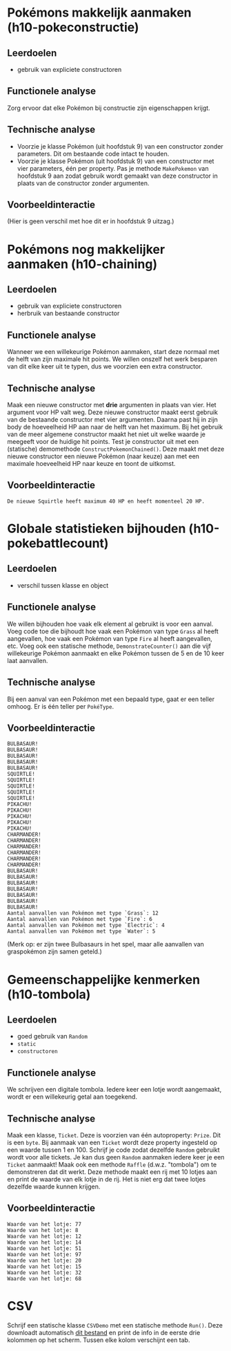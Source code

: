 # Pokémons makkelijk aanmaken (h10-pokeconstructie)
## Leerdoelen
* gebruik van expliciete constructoren

## Functionele analyse
Zorg ervoor dat elke Pokémon bij constructie zijn eigenschappen krijgt.

## Technische analyse
* Voorzie je klasse Pokémon (uit hoofdstuk 9) van een constructor zonder parameters. Dit om bestaande code intact te houden.
* Voorzie je klasse Pokémon (uit hoofdstuk 9) van een constructor met vier parameters, één per property. Pas je methode `MakePokemon` van hoofdstuk 9 aan zodat gebruik wordt gemaakt van deze constructor in plaats van de constructor zonder argumenten.

## Voorbeeldinteractie
(Hier is geen verschil met hoe dit er in hoofdstuk 9 uitzag.)

# Pokémons nog makkelijker aanmaken (h10-chaining)
## Leerdoelen
* gebruik van expliciete constructoren
* herbruik van bestaande constructor

## Functionele analyse
Wanneer we een willekeurige Pokémon aanmaken, start deze normaal met de helft van zijn maximale hit points. We willen onszelf het werk besparen van dit elke keer uit te typen, dus we voorzien een extra constructor.
## Technische analyse
Maak een nieuwe constructor met **drie** argumenten in plaats van vier. Het argument voor HP valt weg. Deze nieuwe constructor maakt eerst gebruik van de bestaande constructor met vier argumenten. Daarna past hij in zijn body de hoeveelheid HP aan naar de helft van het maximum. Bij het gebruik van de meer algemene constructor maakt het niet uit welke waarde je meegeeft voor de huidige hit points. Test je constructor uit met een (statische) demomethode `ConstructPokemonChained()`. Deze maakt met deze nieuwe constructor een nieuwe Pokémon (naar keuze) aan met een maximale hoeveelheid HP naar keuze en toont de uitkomst.

## Voorbeeldinteractie
```text
De nieuwe Squirtle heeft maximum 40 HP en heeft momenteel 20 HP.
```

# Globale statistieken bijhouden (h10-pokebattlecount)
## Leerdoelen
* verschil tussen klasse en object

## Functionele analyse
We willen bijhouden hoe vaak elk element al gebruikt is voor een aanval. Voeg code toe die bijhoudt hoe vaak een Pokémon van type `Grass` al heeft aangevallen, hoe vaak een Pokémon van type `Fire` al heeft aangevallen, etc. Voeg ook een statische methode, `DemonstrateCounter()` aan die vijf willekeurige Pokémon aanmaakt en elke Pokémon tussen de 5 en de 10 keer laat aanvallen.

## Technische analyse
Bij een aanval van een Pokémon met een bepaald type, gaat er een teller omhoog. Er is één teller per `PokéType`.

## Voorbeeldinteractie
```text
BULBASAUR!
BULBASAUR!
BULBASAUR!
BULBASAUR!
BULBASAUR!
SQUIRTLE!
SQUIRTLE!
SQUIRTLE!
SQUIRTLE!
SQUIRTLE!
PIKACHU!
PIKACHU!
PIKACHU!
PIKACHU!
PIKACHU!
CHARMANDER!
CHARMANDER!
CHARMANDER!
CHARMANDER!
CHARMANDER!
CHARMANDER!
BULBASAUR!
BULBASAUR!
BULBASAUR!
BULBASAUR!
BULBASAUR!
BULBASAUR!
BULBASAUR!
Aantal aanvallen van Pokémon met type `Grass`: 12
Aantal aanvallen van Pokémon met type `Fire`: 6
Aantal aanvallen van Pokémon met type `Electric`: 4
Aantal aanvallen van Pokémon met type `Water`: 5
```

(Merk op: er zijn twee Bulbasaurs in het spel, maar alle aanvallen van graspokémon zijn samen geteld.)

# Gemeenschappelijke kenmerken (h10-tombola)

## Leerdoelen
* goed gebruik van `Random`
* `static`
* `constructoren`

## Functionele analyse
We schrijven een digitale tombola. Iedere keer een lotje wordt aangemaakt, wordt er een willekeurig getal aan toegekend.

## Technische analyse
Maak een klasse, `Ticket`. Deze is voorzien van één autoproperty: `Prize`. Dit is een `byte`. Bij aanmaak van een `Ticket` wordt deze property ingesteld op een waarde tussen 1 en 100. Schrijf je code zodat dezelfde `Random` gebruikt wordt voor alle tickets. Je kan dus geen `Random` aanmaken iedere keer je een `Ticket` aanmaakt! Maak ook een methode `Raffle` (d.w.z. "tombola") om te demonstreren dat dit werkt. Deze methode maakt een rij met 10 lotjes aan en print de waarde van elk lotje in de rij. Het is niet erg dat twee lotjes dezelfde waarde kunnen krijgen.

## Voorbeeldinteractie
```text
Waarde van het lotje: 77
Waarde van het lotje: 8
Waarde van het lotje: 12
Waarde van het lotje: 14
Waarde van het lotje: 51
Waarde van het lotje: 97
Waarde van het lotje: 20
Waarde van het lotje: 15
Waarde van het lotje: 32
Waarde van het lotje: 68
```

# CSV
Schrijf een statische klasse `CSVDemo` met een statische methode `Run()`. Deze downloadt automatisch [dit bestand](http://samplecsvs.s3.amazonaws.com/SalesJan2009.csv) en print de info in de eerste drie kolommen op het scherm. Tussen elke kolom verschijnt een tab.
